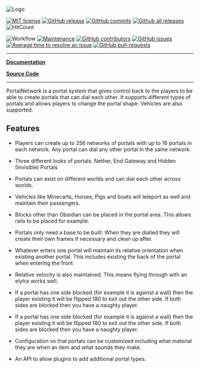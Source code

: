 ![Logo](https://bundabrg.github.io/PortalNetwork/img/title.png)

[![MIT license](https://img.shields.io/badge/License-MIT-blue.svg)](https://lbesson.mit-license.org/)
[![GitHub release](https://img.shields.io/github/release/Bundabrg/PortalNetwork)](https://GitHub.com/Bundabrg/PortalNetwork/releases/)
[![GitHub commits](https://img.shields.io/github/commits-since/Bundabrg/PortalNetwork/latest)](https://GitHub.com/Bundabrg/PortalNetwork/commit/)
[![Github all releases](https://img.shields.io/github/downloads/Bundabrg/PortalNetwork/total.svg)](https://GitHub.com/Bundabrg/PortalNetwork/releases/)
![HitCount](http://hits.dwyl.com/bundabrg/portalnetwork.svg)

![Workflow](https://github.com/bundabrg/PortalNetwork/workflows/build/badge.svg)
[![Maintenance](https://img.shields.io/badge/Maintained%3F-yes-green.svg)](https://GitHub.com/Bundabrg/PortalNetwork/graphs/commit-activity)
[![GitHub contributors](https://img.shields.io/github/contributors/Bundabrg/PortalNetwork)](https://GitHub.com/Bundabrg/PortalNetwork/graphs/contributors/)
[![GitHub issues](https://img.shields.io/github/issues/Bundabrg/PortalNetwork)](https://GitHub.com/Bundabrg/PortalNetwork/issues/)
[![Average time to resolve an issue](http://isitmaintained.com/badge/resolution/Bundabrg/PortalNetwork.svg)](http://isitmaintained.com/project/Bundabrg/PortalNetwork "Average time to resolve an issue")
[![GitHub pull-requests](https://img.shields.io/github/issues-pr/Bundabrg/PortalNetwork)](https://GitHub.com/Bundabrg/PortalNetwork/pull/)
 

---

[**Documentation**](https://bundabrg.github.io/PortalNetwork/)

[**Source Code**](https://github.com/bundabrg/PortalNetwork/)

---

PortalNetwork is a portal system that gives control back to the players to be able to create portals that can dial each other. It supports different types of portals and allows players to change the portal shape.  Vehicles are also supported.

## Features

* Players can create up to 256 networks of portals with up to 16 portals in each network.  Any portal can dial any other portal in the same network.

* Three different looks of portals.  Nether, End Gateway and Hidden (Invisible) Portals

* Portals can exist on different worlds and can dial each other across worlds.

* Vehicles like Minecarts, Horses, Pigs and boats will teleport as well and maintain their passengers.

* Blocks other than Obsidian can be placed in the portal area. This allows rails to be placed for example.

* Portals only need a base to be built. When they are dialled they will create their own frames if necessary and clean
  up after.

* Whatever enters one portal will maintain its relative orientation when existing another portal. This includes existing
  the back of the portal when entering the front

* Relative velocity is also maintained. This means flying through with an elytra works well.

* If a portal has one side blocked (for example it is against a wall) then the player existing it will be flipped 180 to
  exit out the other side. If both sides are blocked then you have a naughty player.

* If a portal has one side blocked (for example it is against a wall) then the player existing it will be flipped 180 to
  exit out the other side. If both sides are blocked then you have a naughty player.

* Configuration so that portals can be customized including what material they are when an item and what sounds they
  make.

* An API to allow plugins to add additional portal types.